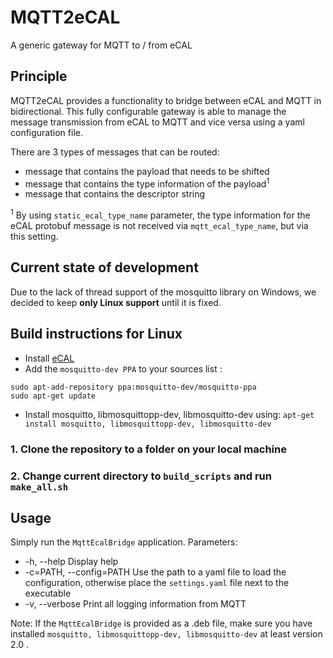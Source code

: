 


# MQTT2eCAL
A generic gateway for MQTT to / from eCAL


## Principle
MQTT2eCAL provides a functionality to bridge between eCAL and MQTT in bidirectional. This fully configurable gateway is able to manage the message transmission from eCAL to MQTT and vice versa using a yaml configuration file. 

There are 3 types of messages that can be routed:
*  message that contains the payload that needs to be shifted
*  message that contains the type information of the payload<sup>1</sup>
*  message that contains the descriptor string  

<sup>1</sup> By using `static_ecal_type_name`  parameter, the type information for the eCAL protobuf message is not received via `mqtt_ecal_type_name`, but via this setting.

## Current state of development
Due to the lack of thread support of the mosquitto library on Windows, we decided to keep **only Linux support** until it is fixed.


## Build instructions for Linux
* Install [eCAL](https://continental.github.io/ecal/getting_started/setup.html)
* Add the `mosquitto-dev PPA`  to your sources list :
```
sudo apt-add-repository ppa:mosquitto-dev/mosquitto-ppa 
sudo apt-get update
```
* Install mosquitto, libmosquittopp-dev, libmosquitto-dev using:
`apt-get install mosquitto, libmosquittopp-dev, libmosquitto-dev`


### 1. Clone the repository to a folder on your local machine
### 2. Change current directory to  `build_scripts` and run `make_all.sh` 

## Usage
Simply run the `MqttEcalBridge` application.
Parameters:
* -h, --help   Display help
* -c=PATH, --config=PATH  Use the path to a yaml file to load the configuration, otherwise place the `settings.yaml` file next to the executable
* -v, --verbose  Print all logging information from MQTT

Note: If the `MqttEcalBridge` is provided as a .deb file, make sure you have installed `mosquitto, libmosquittopp-dev, libmosquitto-dev` at least version 2.0 .

